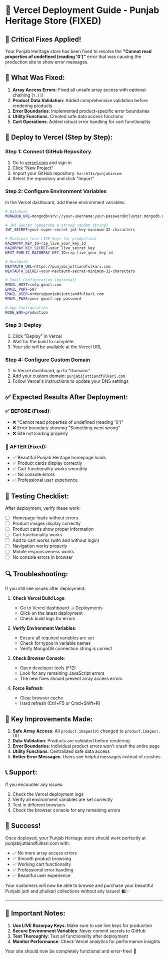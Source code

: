 # 🚀 Vercel Deployment Guide - Punjab Heritage Store (FIXED)

## 🎉 Critical Fixes Applied!

Your Punjab Heritage store has been fixed to resolve the **"Cannot read properties of undefined (reading '0')"** error that was causing the production site to show error messages.

## 🔧 What Was Fixed:

1. **Array Access Errors**: Fixed all unsafe array access with optional chaining (`?.[]`)
2. **Product Data Validation**: Added comprehensive validation before rendering products
3. **Error Boundaries**: Implemented product-specific error boundaries
4. **Utility Functions**: Created safe data access functions
5. **Cart Operations**: Added robust error handling for cart functionality

## 🚀 Deploy to Vercel (Step by Step):

### Step 1: Connect GitHub Repository

1. Go to [vercel.com](https://vercel.com) and sign in
2. Click "New Project"
3. Import your GitHub repository: `harsh11x/punjabiecom`
4. Select the repository and click "Import"

### Step 2: Configure Environment Variables

In the Vercel dashboard, add these environment variables:

```bash
# Database
MONGODB_URI=mongodb+srv://your-username:your-password@cluster.mongodb.net/punjabi-heritage?retryWrites=true&w=majority

# JWT Secret (generate a strong random string)
JWT_SECRET=your-super-secret-jwt-key-minimum-32-characters

# Razorpay (use LIVE keys for production)
RAZORPAY_KEY_ID=rzp_live_your_key_id
RAZORPAY_KEY_SECRET=your_live_secret_key
NEXT_PUBLIC_RAZORPAY_KEY_ID=rzp_live_your_key_id

# NextAuth
NEXTAUTH_URL=https://punjabijuttiandfulkari.com
NEXTAUTH_SECRET=your-nextauth-secret-minimum-32-characters

# Email Configuration (optional)
EMAIL_HOST=smtp.gmail.com
EMAIL_PORT=587
EMAIL_USER=orders@punjabijuttiandfulkari.com
EMAIL_PASS=your-gmail-app-password

# App Configuration
NODE_ENV=production
```

### Step 3: Deploy

1. Click "Deploy" in Vercel
2. Wait for the build to complete
3. Your site will be available at the Vercel URL

### Step 4: Configure Custom Domain

1. In Vercel dashboard, go to "Domains"
2. Add your custom domain: `punjabijuttiandfulkari.com`
3. Follow Vercel's instructions to update your DNS settings

## ✅ Expected Results After Deployment:

### ✅ BEFORE (Fixed):
- ❌ "Cannot read properties of undefined (reading '0')"
- ❌ Error boundary showing "Something went wrong"
- ❌ Site not loading properly

### 🎉 AFTER (Fixed):
- ✅ Beautiful Punjab Heritage homepage loads
- ✅ Product cards display correctly
- ✅ Cart functionality works smoothly
- ✅ No console errors
- ✅ Professional user experience

## 🧪 Testing Checklist:

After deployment, verify these work:

- [ ] Homepage loads without errors
- [ ] Product images display correctly
- [ ] Product cards show proper information
- [ ] Cart functionality works
- [ ] Add to cart works (with and without login)
- [ ] Navigation works properly
- [ ] Mobile responsiveness works
- [ ] No console errors in browser

## 🔍 Troubleshooting:

If you still see issues after deployment:

1. **Check Vercel Build Logs**:
   - Go to Vercel dashboard → Deployments
   - Click on the latest deployment
   - Check build logs for errors

2. **Verify Environment Variables**:
   - Ensure all required variables are set
   - Check for typos in variable names
   - Verify MongoDB connection string is correct

3. **Check Browser Console**:
   - Open developer tools (F12)
   - Look for any remaining JavaScript errors
   - The new fixes should prevent array access errors

4. **Force Refresh**:
   - Clear browser cache
   - Hard refresh (Ctrl+F5 or Cmd+Shift+R)

## 🎯 Key Improvements Made:

1. **Safe Array Access**: All `product.images[0]` changed to `product.images?.[0]`
2. **Data Validation**: Products are validated before rendering
3. **Error Boundaries**: Individual product errors won't crash the entire page
4. **Utility Functions**: Centralized safe data access
5. **Better Error Messages**: Users see helpful messages instead of crashes

## 📞 Support:

If you encounter any issues:

1. Check the Vercel deployment logs
2. Verify all environment variables are set correctly
3. Test in different browsers
4. Check the browser console for any remaining errors

## 🎉 Success!

Once deployed, your Punjab Heritage store should work perfectly at punjabijuttiandfulkari.com with:

- ✅ No more array access errors
- ✅ Smooth product browsing
- ✅ Working cart functionality
- ✅ Professional error handling
- ✅ Beautiful user experience

Your customers will now be able to browse and purchase your beautiful Punjabi jutti and phulkari collections without any issues! 🛍️✨

---

## 🚨 Important Notes:

1. **Use LIVE Razorpay Keys**: Make sure to use live keys for production
2. **Secure Environment Variables**: Never commit secrets to GitHub
3. **Test Thoroughly**: Test all functionality after deployment
4. **Monitor Performance**: Check Vercel analytics for performance insights

Your site should now be completely functional and error-free! 🎉
